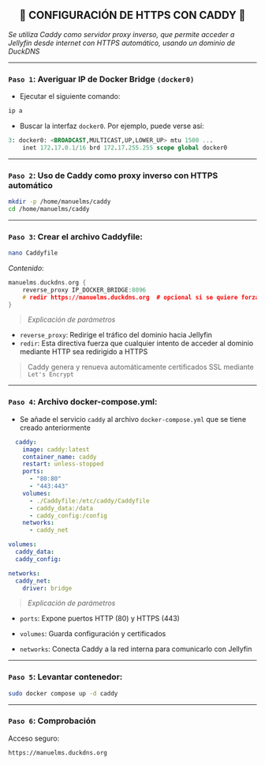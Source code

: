 <h2 align="center"> 🔐 CONFIGURACIÓN DE HTTPS CON CADDY 🔐 </h2>

*Se utiliza Caddy como servidor proxy inverso, que permite acceder a Jellyfin desde internet con HTTPS automático, usando un dominio de DuckDNS*

---

### `Paso 1`: Averiguar IP de Docker Bridge `(docker0)`

- Ejecutar el siguiente comando:

```bash
ip a
```

- Buscar la interfaz `docker0`. Por ejemplo, puede verse así:

```sql
3: docker0: <BROADCAST,MULTICAST,UP,LOWER_UP> mtu 1500 ...
    inet 172.17.0.1/16 brd 172.17.255.255 scope global docker0
```

---


### `Paso 2`: Uso de Caddy como proxy inverso con HTTPS automático

```bash
mkdir -p /home/manuelms/caddy
cd /home/manuelms/caddy
```

---

### `Paso 3`: Crear el archivo Caddyfile:

```bash
nano Caddyfile
```

*Contenido*:

```cpp
manuelms.duckdns.org {
    reverse_proxy IP_DOCKER_BRIDGE:8096
    # redir https://manuelms.duckdns.org  # opcional si se quiere forzar HTTPS en HTTP
}
```

> *Explicación de parámetros*

- `reverse_proxy`: Redirige el tráfico del dominio hacia Jellyfin
- `redir`: Esta directiva fuerza que cualquier intento de acceder al dominio mediante HTTP sea redirigido a HTTPS

> Caddy genera y renueva automáticamente certificados SSL mediante `Let's Encrypt`

---

### `Paso 4`: Archivo docker-compose.yml:

- Se añade el servicio `caddy` al archivo `docker-compose.yml` que se tiene creado anteriormente

```yaml
  caddy:
    image: caddy:latest
    container_name: caddy
    restart: unless-stopped
    ports:
      - "80:80"
      - "443:443"
    volumes:
      - ./Caddyfile:/etc/caddy/Caddyfile
      - caddy_data:/data
      - caddy_config:/config
    networks:
      - caddy_net

volumes:
  caddy_data:
  caddy_config:

networks:
  caddy_net:
    driver: bridge

```

> *Explicación de parámetros*

- `ports`: Expone puertos HTTP (80) y HTTPS (443)

- `volumes`: Guarda configuración y certificados

- `networks`: Conecta Caddy a la red interna para comunicarlo con Jellyfin

---

### `Paso 5`: Levantar contenedor:

```bash
sudo docker compose up -d caddy
```

---

### `Paso 6`: Comprobación

Acceso seguro: 
```bash
https://manuelms.duckdns.org
```

